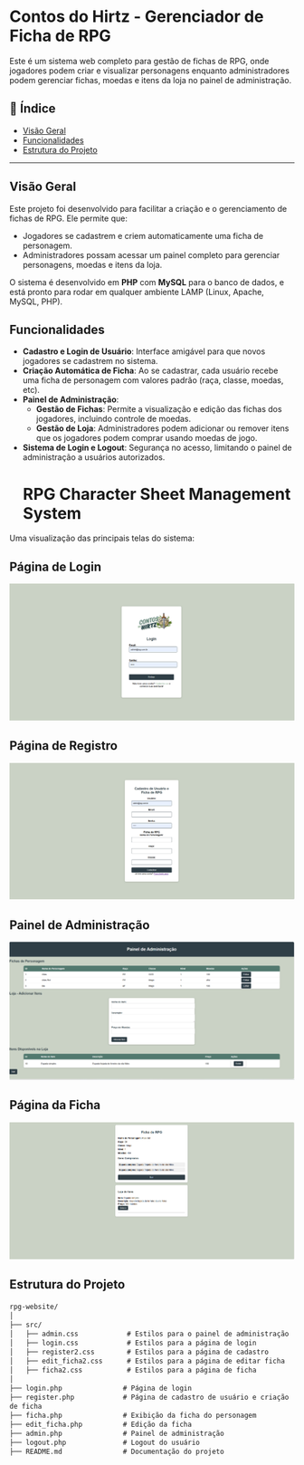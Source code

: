# Contos do Hirtz - Gerenciador de Ficha de RPG

Este é um sistema web completo para gestão de fichas de RPG, onde jogadores podem criar e visualizar personagens enquanto administradores podem gerenciar fichas, moedas e itens da loja no painel de administração.

## 📝 Índice

- [Visão Geral](#visão-geral)
- [Funcionalidades](#funcionalidades)
- [Estrutura do Projeto](#estrutura-do-projeto)


---

## Visão Geral

Este projeto foi desenvolvido para facilitar a criação e o gerenciamento de fichas de RPG. Ele permite que:
- Jogadores se cadastrem e criem automaticamente uma ficha de personagem.
- Administradores possam acessar um painel completo para gerenciar personagens, moedas e itens da loja.

O sistema é desenvolvido em **PHP** com **MySQL** para o banco de dados, e está pronto para rodar em qualquer ambiente LAMP (Linux, Apache, MySQL, PHP).

## Funcionalidades

- **Cadastro e Login de Usuário**: Interface amigável para que novos jogadores se cadastrem no sistema.
- **Criação Automática de Ficha**: Ao se cadastrar, cada usuário recebe uma ficha de personagem com valores padrão (raça, classe, moedas, etc).
- **Painel de Administração**:
  - **Gestão de Fichas**: Permite a visualização e edição das fichas dos jogadores, incluindo controle de moedas.
  - **Gestão de Loja**: Administradores podem adicionar ou remover itens que os jogadores podem comprar usando moedas de jogo.
- **Sistema de Login e Logout**: Segurança no acesso, limitando o painel de administração a usuários autorizados.
  # RPG Character Sheet Management System

Uma visualização das principais telas do sistema:

## Página de Login
![Página de Login](./images/login.png)

## Página de Registro
![Página de Login](./images/register.png)

## Painel de Administração
![Painel de Administração](./images/mestre.png)

## Página da Ficha
![Página da ficha ](./images/ficha.png)

## Estrutura do Projeto

```plaintext
rpg-website/
│
├── src/
│   ├── admin.css            # Estilos para o painel de administração
│   ├── login.css            # Estilos para a página de login
│   ├── register2.css        # Estilos para a página de cadastro
│   ├── edit_ficha2.css      # Estilos para a página de editar ficha
│   ├── ficha2.css           # Estilos para a página de ficha
│
├── login.php               # Página de login
├── register.php            # Página de cadastro de usuário e criação de ficha
├── ficha.php               # Exibição da ficha do personagem
├── edit_ficha.php          # Edição da ficha
├── admin.php               # Painel de administração
├── logout.php              # Logout do usuário
├── README.md               # Documentação do projeto

